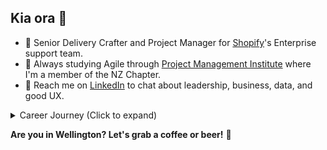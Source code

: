 ## Kia ora 👋 

- 💼 Senior Delivery Crafter and Project Manager for [Shopify](https://github.com/shopify)'s Enterprise support team.
- 🌱 Always studying Agile through [Project Management Institute](https://www.pmi.org/) where I'm a member of the NZ Chapter.
- 💬 Reach me on [LinkedIn](https://linkedin.com/in/adamthomsonnz) to chat about leadership, business, data, and good UX.

<details>
<summary>Career Journey (Click to expand)</summary>
<br />
I've been with Shopify.com since 2019 where I'm proud to help our teams do their best work. 🚀<br />

### Early Years

- **2000s** - Started freelancing in design, photography and website development
- **2004** - Started organising events and promoting music
- **2007** - Became a radio DJ and announcer at legendary 40-year-old station [RadioActive 88.6FM](https://radioactive.fm)
- **2009** - Started working for successful clothing brand [ALC Apparel](https://alostcauseofficial.com)
  - Helped grow from 1 shop in Wellington, NZ to over 100 stockists globally and a HQ in Huntington Beach, California
  - Rebuilt website 3x and changed platforms 2x to meet trends and demand
- **2011** - Co-organised WordCamp NZ (WordPress conference)
- **2014** - Managed the radio station on a 4 week contract
- **2017** - Took ownership of Wellington WordPress meetup.com group, began co-organised WordPress meetups
- **2017** - Managed the radio station on a 6 week contract
  - Helped fundraise, save and convert the station into a charitable trust
  - Helped form a culture and events committee
  - Helped move to a brand new state-of-the-art building
- **2017** - Started working for industry training organization [NZHITO](hito.org.nz)
  - Rebuilt 4 websites and a learning management system
  - Migrated MS servers from on-prem to cloud, Office and Skype to O365 and Teams, and from Confluence to SharePoint
  - Device procurement, rollout, and management
- **2018** - WordCamp (WordPress conference) co-organiser and emcee

### Shopify (2019-)  🚀

- **2019** - Started working for [Shopify.com](https://shopify.com)
- **2020** - ✈️ attended Shopify Summit, Ottawa, Canada - toured HQ, met CEO Tobi Lütke, dinner with COO Toby Shannon
- **2020** - Joined pilot to build the support experience for Shopify's highest value merchants
- **2021** - Became an enterprise support manager
- **2023** - ✈️ attended LeadCon (leadership conference), Fairmont Banff Springs, Canada
- **2023** - Joined enterprise support's senior leadership team
- **2023** - Became a certified chocolate taster and educator (IICCT Level 1 and 2)
- **2025** - ✈️ attended Shopify Summit, Toronto, Canada
- **2025** - Travelling through 24 towns and cities across 17 countries over 4 months - 90/10 workation/vacation

I care about good design and seamless experiences, feedback and informed decision making, first principles thinking, innovation, and being inspired. I believe that my diverse experiences enhance my adaptability and foresight, making me a valuable simplifier and problem solver.
<br />
I'm an experienced public speaker and community organiser having been a radio announcer and interviewer for over a decade, a planner and emcee of conferences and festivals, an IT meetup organiser, and more recently a chocolate tasting host and educator as one of NZ's very few certified tasters.<br />

</details>

**Are you in Wellington? Let's grab a coffee or beer!** 🍻


<!--
**adamthomson/adamthomson** is a ✨ _special_ ✨ repository because its `README.md` (this file) appears on your GitHub profile.

Here are some ideas to get you started:
- 👯 I’m looking to collaborate on ...
- 🤔 I’m looking for help with ...

-->
